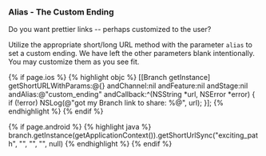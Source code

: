 ### Alias - The Custom Ending

Do you want prettier links -- perhaps customized to the user?

Utilize the appropriate short/long URL method with the parameter `alias` to set a custom ending. We have left the other parameters blank intentionally. You may customize them as you see fit.

<!--- iOS -->
{% if page.ios %}
{% highlight objc %}
[[Branch getInstance] getShortURLWithParams:@{}
                                 andChannel:nil
                                 andFeature:nil
                                   andStage:nil
                                   andAlias:@"custom_ending"
                                andCallback:^(NSString *url, NSError *error) {
    if (!error) NSLog(@"got my Branch link to share: %@", url);
}];
{% endhighlight %}
{% endif %}
<!--- /iOS -->


<!--- Android -->
{% if page.android %}
{% highlight java %}
branch.getInstance(getApplicationContext()).getShortUrlSync("exciting_path", "", "", "", null)
{% endhighlight %}
{% endif %}
<!--- /Android -->
